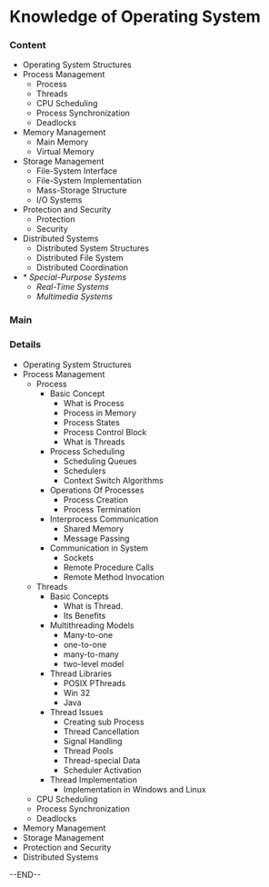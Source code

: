 # Knowledge of Operating System



<h3 id="content">Content</h3>

- Operating System Structures
- Process Management
  - Process
  - Threads
  - CPU Scheduling
  - Process Synchronization
  - Deadlocks
- Memory Management
  - Main Memory
  - Virtual Memory
- Storage Management
  - File-System Interface
  - File-System Implementation
  - Mass-Storage Structure
  - I/O Systems
- Protection and Security
  - Protection
  - Security
- Distributed Systems
  - Distributed System Structures
  - Distributed File System
  - Distributed Coordination
- \* *Special-Purpose Systems*
  - *Real-Time Systems*
  - *Multimedia Systems*



### Main

### Details

- Operating System Structures
- Process Management
  - Process
    - Basic Concept
      - What is Process
      - Process in Memory
      - Process States
      - Process Control Block
      - What is Threads
    - Process Scheduling
      - Scheduling Queues
      - Schedulers
      - Context Switch Algorithms
    - Operations Of Processes
      - Process Creation
      - Process Termination
    - Interprocess Communication
      - Shared Memory
      - Message Passing
    - Communication in System
      - Sockets
      - Remote Procedure Calls
      - Remote Method Invocation
  - Threads
    - Basic Concepts
      - What is Thread. 
      - Its Benefits
    - Multithreading Models
      - Many-to-one
      - one-to-one
      - many-to-many
      - two-level model
    - Thread Libraries
      - POSIX PThreads
      - Win 32
      - Java
    - Thread Issues
      - Creating sub Process
      - Thread Cancellation
      - Signal Handling
      - Thread Pools
      - Thread-special Data
      - Scheduler Activation
    - Thread Implementation
      - Implementation in Windows and Linux
  - CPU Scheduling
  - Process Synchronization
  - Deadlocks
- Memory Management
- Storage Management
- Protection and Security
- Distributed Systems



--END--